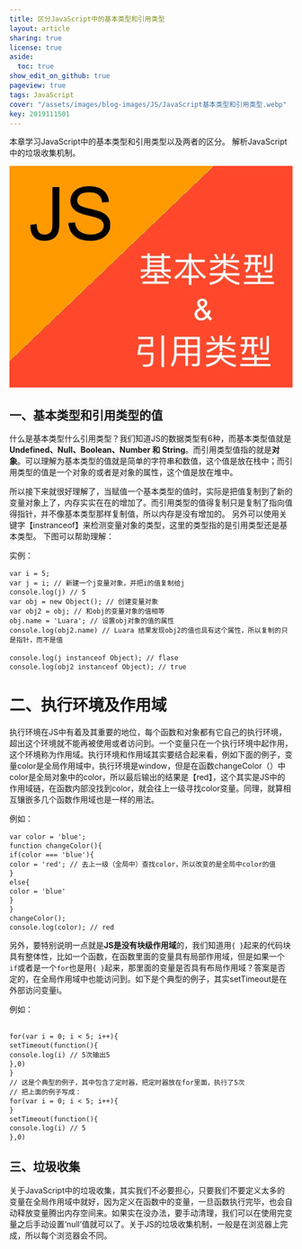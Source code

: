 ```yaml
---
title: 区分JavaScript中的基本类型和引用类型
layout: article
sharing: true
license: true
aside:
  toc: true
show_edit_on_github: true
pageview: true
tags: JavaScript
cover: "/assets/images/blog-images/JS/JavaScript基本类型和引用类型.webp"
key: 2019111501
---
```


本章学习JavaScript中的基本类型和引用类型以及两者的区分。
解析JavaScript中的垃圾收集机制。


![](/assets/images/blog-images/JS/JavaScript基本类型和引用类型.webp)



## 一、基本类型和引用类型的值

什么是基本类型什么引用类型？我们知道JS的数据类型有6种，而基本类型值就是**Undefined、Null、Boolean、Number 和 String**。而引用类型值指的就是**对象**。可以理解为基本类型的值就是简单的字符串和数值，这个值是放在栈中；而引用类型的值是一个对象的或者是对象的属性，这个值是放在堆中。

所以接下来就很好理解了，当赋值一个基本类型的值时，实际是把值复制到了新的变量对象上了，内存实实在在的增加了。而引用类型的值得复制只是复制了指向值得指针，并不像基本类型那样复制值，所以内存是没有增加的。
另外可以使用关键字【instranceof】来检测变量对象的类型，这里的类型指的是引用类型还是基本类型。
下图可以帮助理解：


实例：

```
var i = 5;
var j = i; // 新建一个j变量对象，并把i的值复制给j
console.log(j) // 5 
var obj = new Object(); // 创建变量对象
var obj2 = obj; // 和obj的变量对象的值相等
obj.name = 'Luara'; // 设置obj对象的值的属性
console.log(obj2.name) // Luara 结果发现obj2的值也具有这个属性，所以复制的只是指针，而不是值

console.log(j instanceof Object); // flase
console.log(obj2 instanceof Object); // true

```





# 二、执行环境及作用域

执行环境在JS中有着及其重要的地位，每个函数和对象都有它自己的执行环境，超出这个环境就不能再被使用或者访问到。一个变量只在一个执行环境中起作用，这个环境称为作用域。执行环境和作用域其实要结合起来看，例如下面的例子，变量color是全局作用域中，执行环境是window，但是在函数changeColor（）中color是全局对象中的color，所以最后输出的结果是【red】，这个其实是JS中的作用域链，在函数内部没找到color，就会往上一级寻找color变量。同理，就算相互镶嵌多几个函数作用域也是一样的用法。

例如：

```
var color = 'blue';
function changeColor(){
if(color === 'blue'){
color = 'red'; // 去上一级（全局中）查找color，所以改变的是全局中color的值
}
else{
color = 'blue'
}
}
changeColor();
console.log(color); // red 

```



另外，要特别说明一点就是**JS是没有块级作用域**的，我们知道用`{ }`起来的代码块具有整体性，比如一个函数，在函数里面的变量具有局部作用域，但是如果一个`if`或者是一个`for`也是用`{ }`起来，那里面的变量是否具有布局作用域？答案是否定的，在全局作用域中也能访问到。如下是个典型的例子，其实setTimeout是在外部访问变量i。

例如：
```

for(var i = 0; i < 5; i++){
setTimeout(function(){
console.log(i) // 5次输出5
},0)
}
// 这是个典型的例子，其中包含了定时器，把定时器放在for里面，执行了5次
// 把上面的例子写成：
for(var i = 0; i < 5; i++){
}
setTimeout(function(){
console.log(i) // 5
},0)

```



## 三、垃圾收集

关于JavaScript中的垃圾收集，其实我们不必要担心，只要我们不要定义太多的变量在全局作用域中就好，因为定义在函数中的变量，一旦函数执行完毕，也会自动释放变量腾出内存空间来。如果实在没办法，要手动清理，我们可以在使用完变量之后手动设置‘null’值就可以了。关于JS的垃圾收集机制，一般是在浏览器上完成，所以每个浏览器会不同。